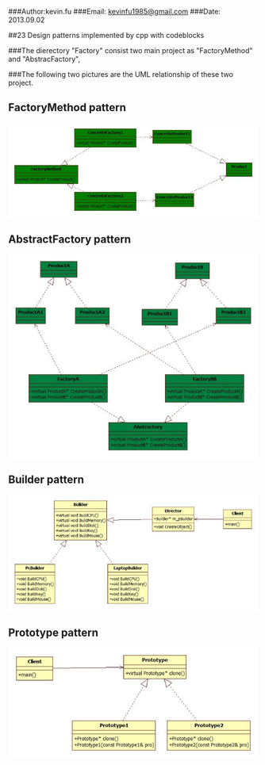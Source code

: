 ###Author:kevin.fu
###Email: kevinfu1985@gmail.com
###Date:  2013.09.02

##23 Design patterns implemented by cpp with codeblocks


###The dierectory "Factory" consist two main project as "FactoryMethod" and "AbstracFactory", 

###The following two pictures are the UML relationship of these two project.

FactoryMethod pattern
-
![Alt text](Factory/FactoryMethod/factoryMethod.jpg)

AbstractFactory pattern
-
![Alt text](/Factory/AbstracFactory/abstractFactory.jpg)

Builder pattern
-
![Alt text](Builder/Builder.jpg)

Prototype pattern
-
![Alt text](Prototype/Prototype.jpg)
